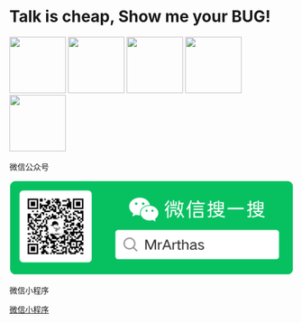 # Talk is cheap, Show me your BUG!

<image src="http://img.arthaskj.cn/images/header_logo.jpg" width="100px" height="100px" />
<image src="http://img.arthaskj.cn/images/1.jpg" width="100px" height="100px" />
<image src="http://img.arthaskj.cn/images/2.jpg" width="100px" height="100px" />
<image src="http://img.arthaskj.cn/images/3.jpg" width="100px" height="100px" />
<image src="http://img.arthaskj.cn/images/4.jpg" width="100px" height="100px" />

微信公众号

![image-20210323113202722](README.assets/image-20210323113202722.png)

微信小程序

[微信小程序](src/md/taro_vue)